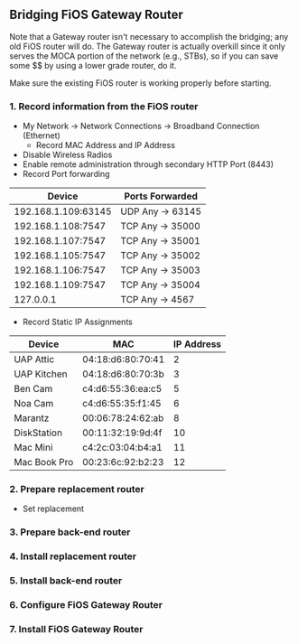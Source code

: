 ## Bridging FiOS Gateway Router

Note that a Gateway router isn't necessary to accomplish the bridging; any old FiOS router will do. The Gateway router is actually overkill since it only serves the MOCA portion of the network (e.g., STBs), so if you can save some $$ by using a lower grade router, do it.

Make sure the existing FiOS router is working properly before starting.

### 1. Record information from the FiOS router
* My Network -> Network Connections -> Broadband Connection (Ethernet)
  * Record MAC Address and IP Address
* Disable Wireless Radios
* Enable remote administration through secondary HTTP Port (8443)
* Record Port forwarding

| Device            | Ports Forwarded |
|---                |---              |
|192.168.1.109:63145| UDP Any -> 63145|
|192.168.1.108:7547 | TCP Any -> 35000|
|192.168.1.107:7547 | TCP Any -> 35001|
|192.168.1.105:7547 | TCP Any -> 35002|
|192.168.1.106:7547 | TCP Any -> 35003|
|192.168.1.109:7547 | TCP Any -> 35004|
|127.0.0.1          | TCP Any -> 4567 |

* Record Static IP Assignments

| Device       | MAC               | IP Address |
|---           |---                | ---        |
| UAP Attic    | 04:18:d6:80:70:41 |  2         |
| UAP Kitchen  | 04:18:d6:80:70:3b |  3         |
| Ben Cam      | c4:d6:55:36:ea:c5 |  5         |
| Noa Cam      | c4:d6:55:35:f1:45 |  6         |
| Marantz      | 00:06:78:24:62:ab |  8         |
| DiskStation  | 00:11:32:19:9d:4f |  10        |
| Mac Mini     | c4:2c:03:04:b4:a1 |  11        |
| Mac Book Pro | 00:23:6c:92:b2:23 |  12        |


### 2. Prepare replacement router
* Set replacement 

### 3. Prepare back-end router

### 4. Install replacement router

### 5. Install back-end router

### 6. Configure FiOS Gateway Router

### 7. Install FiOS Gateway Router

